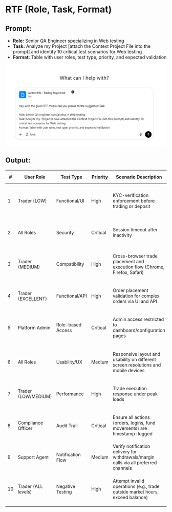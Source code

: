 # RTF (Role, Task, Format)

## Prompt:

- **Role:** Senior QA Engineer specializing in Web testing
- **Task:** Analyze my Project [attach the Context Project File into the prompt] and identify 10 critical test scenarios for Web testing
- **Format:** Table with user roles, test type, priority, and expected validation

![Screenshot of the ChatGPT prompt](/screenshots/promt_for_RTF_model.png)

## Output: 
| #  | User Role           | Test Type         | Priority | Scenario Description                                                                 | Expected Validation                                                                  |
| -- | ------------------- | ----------------- | -------- | ------------------------------------------------------------------------------------ | ------------------------------------------------------------------------------------ |
| 1  | Trader (LOW)        | Functional/UI     | High     | KYC-verification enforcement before trading or deposit                               | Unverified users should be blocked from trading/depositing; prompt KYC requirement.  |
| 2  | All Roles           | Security          | Critical | Session timeout after inactivity                                                     | User is logged out automatically after session inactivity threshold (e.g., 10 mins). |
| 3  | Trader (MEDIUM)     | Compatibility     | High     | Cross-browser trade placement and execution flow (Chrome, Firefox, Safari)           | Trade placement should behave consistently across major supported browsers.          |
| 4  | Trader (EXCELLENT)  | Functional/API    | High     | Order placement validation for complex orders via UI and API                         | Orders should succeed/fail based on real-time market and user eligibility.           |
| 5  | Platform Admin      | Role-based Access | Critical | Admin access restricted to dashboard/configuration pages                             | Unauthorized users should receive “Access Denied” when attempting admin endpoints.   |
| 6  | All Roles           | Usability/UX      | Medium   | Responsive layout and usability on different screen resolutions and mobile devices   | UI should not break; menus, charts, and modals should adapt to screen size.          |
| 7  | Trader (LOW/MEDIUM) | Performance       | High     | Trade execution response under peak loads                                            | Trades should complete in <2 seconds under simulated load (JMeter/Gatling).          |
| 8  | Compliance Officer  | Audit Trail       | Critical | Ensure all actions (orders, logins, fund movements) are timestamp-logged             | Every critical action should generate a corresponding entry in the audit log.        |
| 9  | Support Agent       | Notification Flow | Medium   | Verify notification delivery for withdrawals/margin calls via all preferred channels | Email/SMS/in-app alerts should be triggered and logged per user settings.            |
| 10 | Trader (ALL levels) | Negative Testing  | High     | Attempt invalid operations (e.g., trade outside market hours, exceed balance)        | System should block action and show appropriate error messages and no state change.  |
